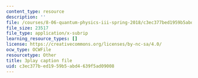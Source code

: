 ```yaml
---
content_type: resource
description: ''
file: /courses/8-06-quantum-physics-iii-spring-2018/c3ec377bed1959b5abd4639f5ad09008_U4zZhQz1Xqc.vtt
file_size: 23517
file_type: application/x-subrip
learning_resource_types: []
license: https://creativecommons.org/licenses/by-nc-sa/4.0/
ocw_type: OCWFile
resourcetype: Other
title: 3play caption file
uid: c3ec377b-ed19-59b5-abd4-639f5ad09008
---
```

